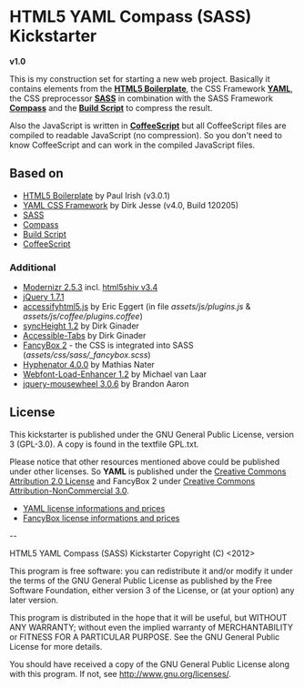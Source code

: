 # HTML5 YAML Compass (SASS) Kickstarter

**v1.0**

This is my construction set for starting a new web project. Basically it contains elements from the **[HTML5 Boilerplate](http://html5boilerplate.com/)**, the CSS Framework **[YAML](http://www.yaml.de)**, the CSS preprocessor **[SASS](http://sass-lang.com/)** in combination with the SASS Framework **[Compass](http://compass-style.org/)** and the **[Build Script](https://github.com/h5bp/ant-build-script)** to compress the result.

Also the JavaScript is written in **[CoffeeScript](http://coffeescript.org/)** but all CoffeeScript files are compiled to readable JavaScript (no compression). So you don't need to know CoffeeScript and can work in the compiled JavaScript files.

## Based on

* [HTML5 Boilerplate](http://html5boilerplate.com/) by Paul Irish (v3.0.1)
* [YAML CSS Framework](http://www.yaml.de) by Dirk Jesse (v4.0, Build 120205)
* [SASS](http://sass-lang.com/)
* [Compass](http://compass-style.org/)
* [Build Script](https://github.com/h5bp/ant-build-script)
* [CoffeeScript](http://coffeescript.org/)

### Additional

* [Modernizr 2.5.3](http://www.modernizr.com/) incl. [html5shiv v3.4](http://code.google.com/p/html5shiv/)
* [jQuery 1.7.1](http://jquery.com/)
* [accessifyhtml5.js](https://github.com/yatil/accessifyhtml5.js) by Eric Eggert (in file *assets/js/plugins.js* & *assets/js/coffee/plugins.coffee*)
* [syncHeight 1.2](https://github.com/ginader/syncHeight) by Dirk Ginader
* [Accessible-Tabs](https://github.com/ginader/Accessible-Tabs) by Dirk Ginader
* [FancyBox 2](http://fancyapps.com/fancybox/) - the CSS is integrated into SASS (*assets/css/sass/_fancybox.scss*)
* [Hyphenator 4.0.0](http://code.google.com/p/hyphenator/) by Mathias Nater
* [Webfont-Load-Enhancer 1.2](https://github.com/MichaelvanLaar/Webfont-Load-Enhancer) by Michael van Laar
* [jquery-mousewheel 3.0.6](https://github.com/brandonaaron/jquery-mousewheel) by Brandon Aaron

## License

This kickstarter is published under the GNU General Public License, version 3 (GPL-3.0).
A copy is found in the textfile GPL.txt.

Please notice that other resources mentioned above could be published under other licenses.
So **YAML** is published under the [Creative Commons Attribution 2.0 License](http://creativecommons.org/licenses/by/2.0/) and FancyBox 2 under [Creative Commons Attribution-NonCommercial 3.0](http://creativecommons.org/licenses/by-nc/3.0/).

* [YAML license informations and prices](http://www.yaml.de/license.html)
* [FancyBox license informations and prices](http://fancyapps.com/fancybox/#license)

--

HTML5 YAML Compass (SASS) Kickstarter
Copyright (C) <2012>  <Michael Schulze>

This program is free software: you can redistribute it and/or modify
it under the terms of the GNU General Public License as published by
the Free Software Foundation, either version 3 of the License, or
(at your option) any later version.

This program is distributed in the hope that it will be useful,
but WITHOUT ANY WARRANTY; without even the implied warranty of
MERCHANTABILITY or FITNESS FOR A PARTICULAR PURPOSE.  See the
GNU General Public License for more details.

You should have received a copy of the GNU General Public License
along with this program.  If not, see <http://www.gnu.org/licenses/>.